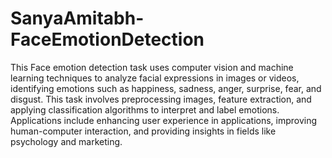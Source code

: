 # SanyaAmitabh-FaceEmotionDetection
This Face emotion detection task uses computer vision and machine learning techniques to analyze facial expressions in images or videos, identifying emotions such as happiness, sadness, anger, surprise, fear, and disgust. This task involves preprocessing images, feature extraction, and applying classification algorithms to interpret and label emotions. Applications include enhancing user experience in applications, improving human-computer interaction, and providing insights in fields like psychology and marketing.
